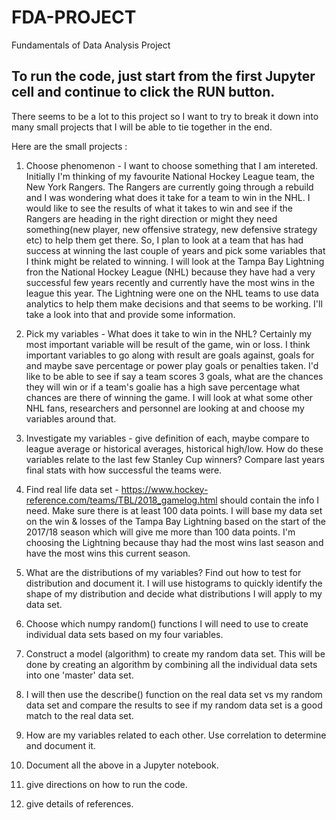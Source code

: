 # FDA-PROJECT
Fundamentals of Data Analysis Project <br>

## To run the code, just start from the first Jupyter cell and continue to click the RUN button.

There seems to be a lot to this project so I want to try to break it down into many small projects that I will be able to tie together in the end.

Here are the small projects :

1. Choose phenomenon - I want to choose something that I am intereted. Initially I'm thinking of my favourite National Hockey League team, the New York Rangers. The Rangers are currently going through a rebuild and I was wondering what does it take for a team to win in the NHL. I would like to see the results of what it takes to win and see if the Rangers are heading in the right direction or might they need something(new player, new offensive strategy, new defensive strategy etc) to help them get there. So, I plan to look at a team that has had success at winning the last couple of years and pick some variables that I think might be related to winning. I will look at the Tampa Bay Lightning fron the National Hockey League (NHL) because they have had a very successful few years recently and currently have the most wins in the league this year. The Lightning were one on the NHL teams to use data analytics to help them make decisions and that seems to be working. I'll take a look into that and provide some information.

2. Pick my variables - What does it take to win in the NHL? Certainly my most important variable will be result of the game, win or loss. I think important variables to go along with result are goals against, goals for and maybe save percentage or power play goals or penalties taken. I'd like to be able to see if say a team scores 3 goals, what are the chances they will win or if a team's goalie has a high save percentage what chances are there of winning the game. I will look at what some other NHL fans, researchers and personnel are looking at and choose my variables around that.

3. Investigate my variables - give definition of each, maybe compare to league average or historical averages, historical high/low. How do these variables relate to the last few Stanley Cup winners? Compare last years final stats with how successful the teams were.

4. Find real life data set -  https://www.hockey-reference.com/teams/TBL/2018_gamelog.html should contain the info I need. Make sure there is at least 100 data points. I will base my data set on the win & losses of the Tampa Bay Lightning based on the start of the 2017/18 season which will give me more than 100 data points. I'm choosing the Lightning because thay had the most wins last season and have the most wins this current season.


5. What are the distributions of my variables? Find out how to test for distribution and document it. I will use histograms to quickly identify the shape of my distribution and decide what distributions I will apply to my data set.

6. Choose which numpy random() functions I will need to use to create individual data sets based on my four variables.

7. Construct a model (algorithm) to create my random data set. This will be done by creating an algorithm by combining all the individual data sets into one 'master' data set.

8. I will then use the describe() function on the real data set vs my random data set and compare the results to see if my random data set is a good match to the real data set.

9. How are my variables related to each other. Use correlation to determine and document it.

10. Document all the above in a Jupyter notebook.

11. give directions on how to run the code.

12. give details of references.

